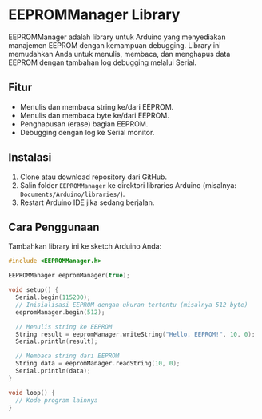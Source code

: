 # EEPROMManager Library

EEPROMManager adalah library untuk Arduino yang menyediakan manajemen EEPROM dengan kemampuan debugging. Library ini memudahkan Anda untuk menulis, membaca, dan menghapus data EEPROM dengan tambahan log debugging melalui Serial.

## Fitur

- Menulis dan membaca string ke/dari EEPROM.
- Menulis dan membaca byte ke/dari EEPROM.
- Penghapusan (erase) bagian EEPROM.
- Debugging dengan log ke Serial monitor.

## Instalasi

1. Clone atau download repository dari GitHub.
2. Salin folder `EEPROMManager` ke direktori libraries Arduino (misalnya: `Documents/Arduino/libraries/`).
3. Restart Arduino IDE jika sedang berjalan.

## Cara Penggunaan

Tambahkan library ini ke sketch Arduino Anda:
```cpp
#include <EEPROMManager.h>

EEPROMManager eepromManager(true);

void setup() {
  Serial.begin(115200);
  // Inisialisasi EEPROM dengan ukuran tertentu (misalnya 512 byte)
  eepromManager.begin(512);

  // Menulis string ke EEPROM
  String result = eepromManager.writeString("Hello, EEPROM!", 10, 0);
  Serial.println(result);

  // Membaca string dari EEPROM
  String data = eepromManager.readString(10, 0);
  Serial.println(data);
}

void loop() {
  // Kode program lainnya
}